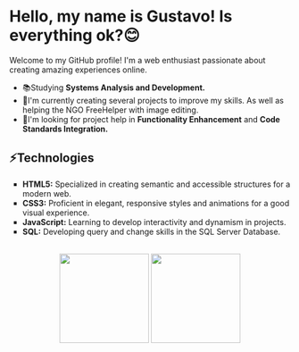 <h1>Hello, my name is Gustavo! Is everything ok?😊</h1>
<p>Welcome to my GitHub profile! I'm a web enthusiast passionate about creating amazing experiences online.</p>

<ul>
  <li>📚Studying <strong>Systems Analysis and Development.</strong></li>
  <li>📌I'm currently creating several projects to improve my skills. As well as helping the NGO FreeHelper with image editing.</li>
  <li>📂I'm looking for project help in <strong>Functionality Enhancement</strong> and <strong>Code Standards Integration.</strong></li>
</ul>

<h2>⚡Technologies</h2>
<ul type="square">
  <li><strong>HTML5:</strong> Specialized in creating semantic and accessible structures for a modern web.</li>
  <li><strong>CSS3:</strong> Proficient in elegant, responsive styles and animations for a good visual experience.</li>
  <li><strong>JavaScript:</strong> Learning to develop interactivity and dynamism in projects.</li>
  <li><strong>SQL:</strong> Developing query and change skills in the SQL Server Database.</li>
</ul>

<br>
<div align="center">
  <img height="160em" src="https://github-readme-stats.vercel.app/api?username=gustx21&show_icons=true&theme=github_dark&include_all_commits=true&count_private=true"/>
  <img height="160em" src="https://github-readme-stats.vercel.app/api/top-langs/?username=gustx21&layout=compact&langs_count=7&theme=github_dark"/>
</div>


